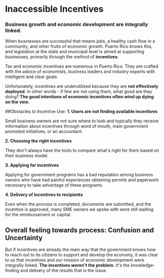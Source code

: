 # Inaccessible Incentives

### Business growth and economic development are integrally linked.

When businesses are successful that means jobs, a healthy cash flow in a community, and other fruits of economic growth. Puerto Rico knows this, and legislation at the state and municipal level is aimed at supporting businesses, primarily through the method of **incentives**.

Tax and economic incentives are numerous in Puerto Rico. They are crafted with the advice of economists, business leaders and industry experts with intelligent and clear goals.

Unfortunately, incentives are underutilized because they are **not effectively deployed**. In other words - if few are not using them, what good are they doing? **The good intentions of economic incentives often wind up dying on the vine.**


##Obstacles to Incentive Use:
**1. Users are not finding available incentives**

Small business owners are not sure where to look and typically they receive information about incentives through word of mouth, main government promoted initiatives, or an accountant.

**2. Choosing the right incentives**

They don't always have the tools to compare what's right for them based on their business model.

**3. Applying for incentives**

Applying for government programs has a bad reputation among business owners who have had painful experiences obtaining permits and paperwork necessary to take advantage of these programs.

**4. Delivery of incentives to recipients**

Even when the process is completed, documents are submitted, and the incentive is approved, many SME owners we spoke with were still waiting for the reimbursement or capital.


## Overall feeling towards process: Confusion and Uncertainty

But if incentives are already the main way that the government knows how to reach out to its citizens to support and develop the economy, it was clear to us that incentives and our mission of economic development were integrally linked. **The incentives  weren't the problem.** It's the knowledge-finding and delivery of the results that is the issue.








